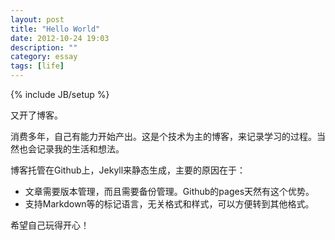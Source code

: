 ```yaml
---
layout: post
title: "Hello World"
date: 2012-10-24 19:03
description: ""
category: essay
tags: [life]
---
```

{% include JB/setup %}

又开了博客。

消费多年，自己有能力开始产出。这是个技术为主的博客，来记录学习的过程。当然也会记录我的生活和想法。

博客托管在Github上，Jekyll来静态生成，主要的原因在于：
* 文章需要版本管理，而且需要备份管理。Github的pages天然有这个优势。
* 支持Markdown等的标记语言，无关格式和样式，可以方便转到其他格式。

希望自己玩得开心！

